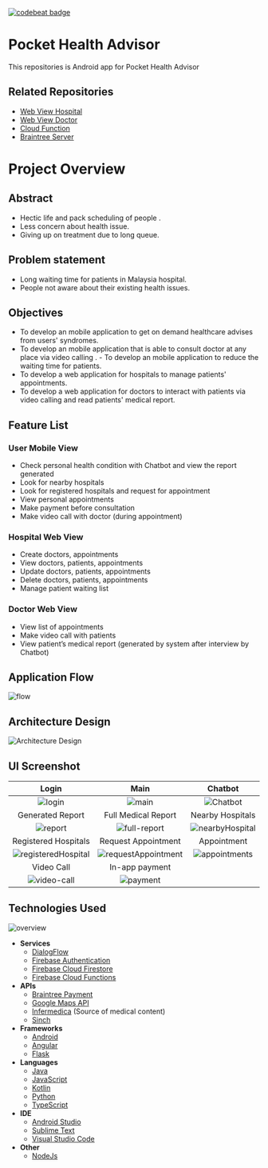 [![codebeat badge](https://codebeat.co/badges/3de5114a-4aff-42e5-a8a2-9b45078eb9be)](https://codebeat.co/projects/github-com-wlun001-pocket-health-advisor-master)
# Pocket Health Advisor
This repositories is Android app for Pocket Health Advisor

## Related Repositories
- [Web View Hospital](https://github.com/wanching0730/angular-hospital-2)
- [Web View Doctor](https://github.com/wanching0730/Doctor-View-Angular)
- [Cloud Function](https://github.com/WLun001/infermedica-cloud-function)
- [Braintree Server](https://github.com/WLun001/braintree-server)

# Project Overview
## Abstract
- Hectic life and pack scheduling of people​ .
- Less concern about health issue​. ​
- Giving up on treatment due to long queue​.

## Problem statement
- Long waiting time for patients in Malaysia hospital.
- People not aware about their existing health issues​.

## Objectives
- To develop an mobile application to get on demand healthcare advises from users' syndromes​.​
- To develop an mobile application that is able to consult doctor at any place via video calling .
​- To develop an mobile application to reduce the waiting time for patients.
- To develop a web application for hospitals to manage patients' appointments.​
- To develop a web application for doctors to interact with patients via video calling and read patients' medical report​.

## Feature List
### User Mobile View
- Check personal health condition with Chatbot and view the report generated
- Look for nearby hospitals
- Look for registered hospitals and request for appointment
- View personal appointments
- Make payment before consultation
- Make video call with doctor (during appointment)

### Hospital Web View
- Create doctors, appointments
- View doctors, patients, appointments
- Update doctors, patients, appointments
- Delete doctors, patients, appointments
- Manage patient waiting list

### Doctor Web View
- View list of appointments
- Make video call with patients
- View patient’s medical report (generated by system after interview by Chatbot)

## Application Flow
![flow](docs/flow.png)

## Architecture Design
![Architecture Design](docs/architecture-diagram.png)

## UI Screenshot
Login           |  Main      |  Chatbot
:---------------------------:|:---------------------------:|:---------------------------:
![login](docs/login.png) |![main](docs/main.png) | ![Chatbot](docs/chatbot.png)
 Generated Report | Full Medical Report | Nearby Hospitals
![report](docs/report.png) |![full-report](docs/medic_report.png) |![nearbyHospital](docs/nearbyhospital.png)
| Registered Hospitals      |Request Appointment | Appointment
![registeredHospital](docs/registerhospital.png) | ![requestAppointment](docs/request_appointment.png) | ![appointments](docs/appointment.png)
 Video Call | In-app payment
![video-call](docs/video_call.png) | ![payment](docs/payment.png)

## Technologies Used
![overview](docs/technologies.png)
   * **Services**
     * [DialogFlow](https://dialogflow.com)
     * [Firebase Authentication](https://firebase.google.com/docs/auth)
     * [Firebase Cloud Firestore](https://firebase.google.com/docs/firestore)
     * [Firebase Cloud Functions](https://firebase.google.com/docs/functions)
   * **APIs**
     * [Braintree Payment](https://www.braintreepayments.com)
     * [Google Maps API](https://developers.google.com/maps)
     * [Infermedica](http://infermedica.com) (Source of medical content)
     * [Sinch](https://www.sinch.com)
   * **Frameworks**
     * [Android](https://developer.android.com/index.html)
     * [Angular](https://angular.io)
     * [Flask](http://flask.pocoo.org)
   * **Languages**
     * [Java](https://java.com)
     * [JavaScript](https://www.javascript.com)
     * [Kotlin](https://kotlinlang.org)
     * [Python](https://www.python.org)
     * [TypeScript](https://www.typescriptlang.org)
   * **IDE**
     * [Android Studio](https://developer.android.com/studio)
     * [Sublime Text](https://www.sublimetext.com) 
     * [Visual Studio Code](https://code.visualstudio.com)
   * **Other**
     * [NodeJs](https://nodejs.org/en)
